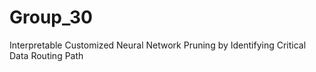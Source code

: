 # Group_30
Interpretable Customized Neural Network Pruning by Identifying Critical Data Routing Path
